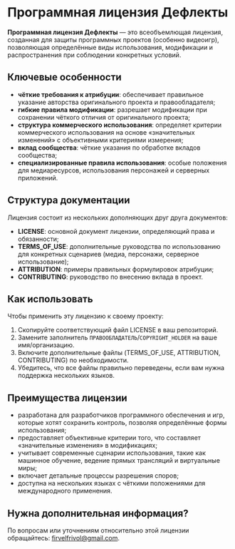 # Программная лицензия Дефлекты

**Программная лицензия Дефлекты** — это всеобъемлющая лицензия, созданная для защиты программных проектов (особенно видеоигр), позволяющая определённые виды использования, модификации и распространения при соблюдении конкретных условий.

## Ключевые особенности

* **чёткие требования к атрибуции**: обеспечивает правильное указание авторства оригинального проекта и правообладателя;
* **гибкие правила модификации**: разрешает модификации при сохранении чёткого отличия от оригинального проекта;
* **структура коммерческого использования**: определяет критерии коммерческого использования на основе «значительных изменений» с объективными критериями измерения;
* **вклад сообщества**: чёткие указания по обработке вкладов сообщества;
* **специализированные правила использования**: особые положения для медиаресурсов, использования персонажей и серверных приложений.

## Структура документации

Лицензия состоит из нескольких дополняющих друг друга документов:

* **LICENSE**: основной документ лицензии, определяющий права и обязанности;
* **TERMS_OF_USE**: дополнительные руководства по использованию для конкретных сценариев (медиа, персонажи, серверное использование);
* **ATTRIBUTION**: примеры правильных формулировок атрибуции;
* **CONTRIBUTING**: руководство по внесению вклада в проект.

## Как использовать

Чтобы применить эту лицензию к своему проекту:

1. Скопируйте соответствующий файл LICENSE в ваш репозиторий.
2. Замените заполнитель `ПРАВООБЛАДАТЕЛЬ`/`COPYRIGHT_HOLDER` на ваше имя/организацию.
3. Включите дополнительные файлы (TERMS_OF_USE, ATTRIBUTION, CONTRIBUTING) по необходимости.
4. Убедитесь, что все файлы правильно переведены, если вам нужна поддержка нескольких языков.

## Преимущества лицензии

* разработана для разработчиков программного обеспечения и игр, которые хотят сохранить контроль, позволяя определённые формы использования;
* предоставляет объективные критерии того, что составляет «значительные изменения» в модификациях;
* учитывает современные сценарии использования, такие как машинное обучение, ведение прямых трансляций и виртуальные миры;
* включает детальные процессы разрешения споров;
* доступна на нескольких языках с чёткими положениями для международного применения.

## Нужна дополнительная информация?

По вопросам или уточнениям относительно этой лицензии обращайтесь: <firvelfrivol@gmail.com>.
